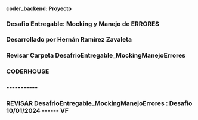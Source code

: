 #### coder_backend: Proyecto
### Desafio Entregable: Mocking y Manejo de ERRORES
### Desarrollado por Hernán Ramírez Zavaleta
### Revisar Carpeta DesafrioEntregable_MockingManejoErrores
### CODERHOUSE
### -----------
### REVISAR DesafrioEntregable_MockingManejoErrores : Desafío 10/01/2024 ------ VF
